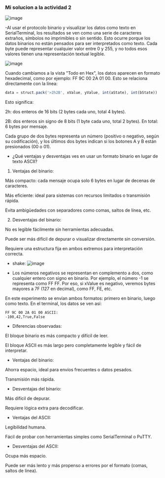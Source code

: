 ### Mi solucion a la actividad 2
![image](https://github.com/user-attachments/assets/a535d4f2-d9bf-45e4-8e27-7cf362ab30d7)

-Al usar el protocolo binario y visualizar los datos como texto en SerialTerminal, los resultados se ven como una serie de caracteres extraños, símbolos no imprimibles o sin sentido. Esto ocurre porque los datos binarios no están pensados para ser interpretados como texto. Cada byte puede representar cualquier valor entre 0 y 255, y no todos esos valores tienen una representación textual legible.

![image](https://github.com/user-attachments/assets/9a8b8922-f843-4aff-b0ed-9e55e3d338f8)

Cuando cambiamos a la vista "Todo en Hex", los datos aparecen en formato hexadecimal, como por ejemplo: FF 9C 00 2A 01 00. Esto se relaciona directamente con la línea:

``` js
data = struct.pack('>2h2B', xValue, yValue, int(aState), int(bState))

```
Esto significa:

2h: dos enteros de 16 bits (2 bytes cada uno, total 4 bytes).

2B: dos enteros sin signo de 8 bits (1 byte cada uno, total 2 bytes).
En total: 6 bytes por mensaje.

Cada grupo de dos bytes representa un número (positivo o negativo, según su codificación), y los últimos dos bytes indican si los botones A y B están presionados (00 o 01).

- ¿Qué ventajas y desventajas ves en usar un formato binario en lugar de texto ASCII?

1. Ventajas del binario:

Más compacto: cada mensaje ocupa solo 6 bytes en lugar de decenas de caracteres.

Más eficiente: ideal para sistemas con recursos limitados o transmisión rápida.

Evita ambigüedades con separadores como comas, saltos de línea, etc.

2. Desventajas del binario:

No es legible fácilmente sin herramientas adecuadas.

Puede ser más difícil de depurar o visualizar directamente sin conversión.

Requiere una estructura fija en ambos extremos para interpretación correcta.

- shake:
![image](https://github.com/user-attachments/assets/6de2bf92-7815-49a9-9f8d-1eb6c3699714)

- Los números negativos se representan en complemento a dos, como cualquier entero con signo en binario. Por ejemplo, el número -1 se representa como FF FF. Por eso, si xValue es negativo, veremos bytes mayores a 7F (127 en decimal), como FF, FE, etc.


En este experimento se envían ambos formatos: primero en binario, luego como texto. En el terminal, los datos se ven así:

```
FF 9C 00 2A 01 00 ASCII:
-100,42,True,False

```
- Diferencias observadas:

El bloque binario es más compacto y difícil de leer.

El bloque ASCII es más largo pero completamente legible y fácil de interpretar.

- Ventajas del binario:

Ahorra espacio, ideal para envíos frecuentes o datos pesados.

Transmisión más rápida.

- Desventajas del binario:

Más difícil de depurar.

Requiere lógica extra para decodificar.

- Ventajas del ASCII:

Legibilidad humana.

Fácil de probar con herramientas simples como SerialTerminal o PuTTY.

- Desventajas del ASCII:

Ocupa más espacio.

Puede ser más lento y más propenso a errores por el formato (comas, saltos de línea).
